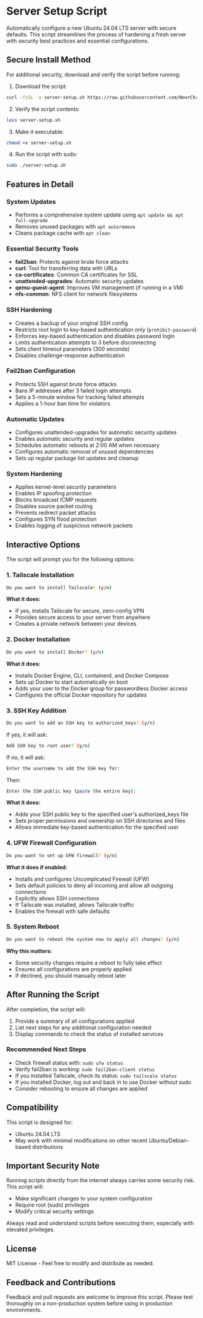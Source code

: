 # Server Setup Script

Automatically configure a new Ubuntu 24.04 LTS server with secure defaults. This script streamlines the process of hardening a fresh server with security best practices and essential configurations.

## Secure Install Method

For additional security, download and verify the script before running:

1. Download the script:

```bash
curl -fsSL -o server-setup.sh https://raw.githubusercontent.com/NoorChasib/Server-Setup/main/server-setup.sh
```

2. Verify the script contents:

```bash
less server-setup.sh
```

3. Make it executable:

```bash
chmod +x server-setup.sh
```

4. Run the script with sudo:

```bash
sudo ./server-setup.sh
```

## Features in Detail

### System Updates

- Performs a comprehensive system update using `apt update && apt full-upgrade`
- Removes unused packages with `apt autoremove`
- Cleans package cache with `apt clean`

### Essential Security Tools

- **fail2ban**: Protects against brute force attacks
- **curl**: Tool for transferring data with URLs
- **ca-certificates**: Common CA certificates for SSL
- **unattended-upgrades**: Automatic security updates
- **qemu-guest-agent**: Improves VM management (if running in a VM)
- **nfs-common**: NFS client for network filesystems

### SSH Hardening

- Creates a backup of your original SSH config
- Restricts root login to key-based authentication only (`prohibit-password`)
- Enforces key-based authentication and disables password login
- Limits authentication attempts to 3 before disconnecting
- Sets client timeout parameters (300 seconds)
- Disables challenge-response authentication

### Fail2ban Configuration

- Protects SSH against brute force attacks
- Bans IP addresses after 3 failed login attempts
- Sets a 5-minute window for tracking failed attempts
- Applies a 1-hour ban time for violators

### Automatic Updates

- Configures unattended-upgrades for automatic security updates
- Enables automatic security and regular updates
- Schedules automatic reboots at 2:00 AM when necessary
- Configures automatic removal of unused dependencies
- Sets up regular package list updates and cleanup

### System Hardening

- Applies kernel-level security parameters
- Enables IP spoofing protection
- Blocks broadcast ICMP requests
- Disables source packet routing
- Prevents redirect packet attacks
- Configures SYN flood protection
- Enables logging of suspicious network packets

## Interactive Options

The script will prompt you for the following options:

### 1. Tailscale Installation

```bash
Do you want to install Tailscale? (y/n)
```

**What it does:**

- If yes, installs Tailscale for secure, zero-config VPN
- Provides secure access to your server from anywhere
- Creates a private network between your devices

### 2. Docker Installation

```bash
Do you want to install Docker? (y/n)
```

**What it does:**

- Installs Docker Engine, CLI, containerd, and Docker Compose
- Sets up Docker to start automatically on boot
- Adds your user to the Docker group for passwordless Docker access
- Configures the official Docker repository for updates

### 3. SSH Key Addition

```bash
Do you want to add an SSH key to authorized_keys? (y/n)
```

If yes, it will ask:

```bash
Add SSH key to root user? (y/n)
```

If no, it will ask:

```bash
Enter the username to add the SSH key for:
```

Then:

```bash
Enter the SSH public key (paste the entire key):
```

**What it does:**

- Adds your SSH public key to the specified user's authorized_keys file
- Sets proper permissions and ownership on SSH directories and files
- Allows immediate key-based authentication for the specified user

### 4. UFW Firewall Configuration

```bash
Do you want to set up UFW firewall? (y/n)
```

**What it does if enabled:**

- Installs and configures Uncomplicated Firewall (UFW)
- Sets default policies to deny all incoming and allow all outgoing connections
- Explicitly allows SSH connections
- If Tailscale was installed, allows Tailscale traffic
- Enables the firewall with safe defaults

### 5. System Reboot

```bash
Do you want to reboot the system now to apply all changes? (y/n)
```

**Why this matters:**

- Some security changes require a reboot to fully take effect
- Ensures all configurations are properly applied
- If declined, you should manually reboot later

## After Running the Script

After completion, the script will:

1. Provide a summary of all configurations applied
2. List next steps for any additional configuration needed
3. Display commands to check the status of installed services

### Recommended Next Steps

- Check firewall status with: `sudo ufw status`
- Verify fail2ban is working: `sudo fail2ban-client status`
- If you installed Tailscale, check its status: `sudo tailscale status`
- If you installed Docker, log out and back in to use Docker without sudo
- Consider rebooting to ensure all changes are applied

## Compatibility

This script is designed for:

- Ubuntu 24.04 LTS
- May work with minimal modifications on other recent Ubuntu/Debian-based distributions

## Important Security Note

Running scripts directly from the internet always carries some security risk. This script will:

- Make significant changes to your system configuration
- Require root (sudo) privileges
- Modify critical security settings

Always read and understand scripts before executing them, especially with elevated privileges.

## License

MIT License - Feel free to modify and distribute as needed.

## Feedback and Contributions

Feedback and pull requests are welcome to improve this script. Please test thoroughly on a non-production system before using in production environments.
